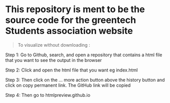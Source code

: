 # This repository is ment to be the source code for the greentech Students association website


> To visualize without downloading :


Step 1: Go to Github, search, and open a repository that contains a html file that you want to see the output in the browser

Step 2: Click and open the html file that you want eg index.html

Step 3: Then click on the ... more action button above the history button and click on copy permanent link. The GitHub link will be copied

Step 4: Then go to htmlpreview.github.io

